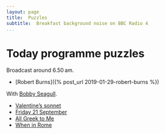 ```yaml
---
layout: page
title:  Puzzles
subtitle:  Breakfast background noise on BBC Radio 4
...
```


# Today programme puzzles

Broadcast around 6.50 am.

- [Robert Burns]({% post_url 2019-01-29-robert-burns %})

With [Bobby Seagull](//twitter.com/Bobby_Seagull).

- [Valentine’s sonnet](//www.bbc.co.uk/programmes/articles/4TfL1kqzJ3JY29YF8qjk6Zv/puzzle-for-today)
- [Friday 21 September](//www.bbc.co.uk/programmes/articles/4m1wlZxnLn7lRY3QQRfMlXp/puzzle-for-today)
- [All Greek to Me](//www.bbc.co.uk/programmes/articles/4fkqhD5WgKJ60N5Wm09931F/puzzle-for-today)
- [When in Rome](//www.bbc.co.uk/programmes/articles/21WB8WBH2tb3RBnv5K92xbX/puzzle-for-today)

